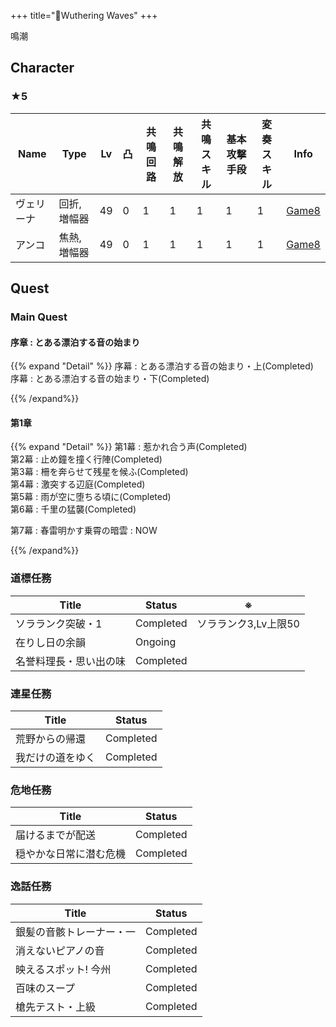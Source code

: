 +++
title="🌊Wuthering Waves"
+++

鳴潮  



## Character
### ★5
| Name  | Type   | Lv  | 凸   | 共鳴回路 | 共鳴解放 | 共鳴スキル | 基本攻撃手段 | 変奏スキル | Info                                    |
| ----- | ------ | --- | --- | ---- | ---- | ----- | ------ | ----- | --------------------------------------- |
| ヴェリーナ | 回折,増幅器 | 49  | 0   | 1    | 1    | 1     | 1      | 1     | [Game8](https://game8.jp/meicho/611043) |
| アンコ   | 焦熱,増幅器 | 49  | 0   | 1    | 1    | 1     | 1      | 1     | [Game8](https://game8.jp/meicho/611044) |
  





## Quest
### Main Quest
#### 序章 : とある漂泊する音の始まり
{{% expand "Detail" %}}
序幕 : とある漂泊する音の始まり・上(Completed)  
序幕 : とある漂泊する音の始まり・下(Completed)  

{{% /expand%}}

#### 第1章
{{% expand "Detail" %}}
第1幕 : 惹かれ合う声(Completed)  
第2幕 : 止め鐘を撞く行陣(Completed)  
第3幕 : 柵を奔らせて残星を候ふ(Completed)  
第4幕 : 激突する辺庭(Completed)  
第5幕 : 雨が空に堕ちる頃に(Completed)  
第6幕 : 千里の猛襲(Completed)  

第7幕 : 春雷明かす乗霄の暗雲 : NOW


{{% /expand%}}

### 道標任務
| Title       | Status    | ※             |
| ----------- | --------- | ------------- |
| ソラランク突破・1   | Completed | ソラランク3,Lv上限50 |
| 在りし日の余韻     | Ongoing   |               |
| 名誉料理長・思い出の味 | Completed |               |


### 連星任務
| Title    | Status    |
| -------- | --------- |
| 荒野からの帰還  | Completed |
| 我だけの道をゆく | Completed |





### 危地任務
| Title       | Status    |
| ----------- | --------- |
| 届けるまでが配送    | Completed |
| 穏やかな日常に潜む危機 | Completed |




### 逸話任務
| Title        | Status    |
| ------------ | --------- |
| 銀髪の音骸トレーナー・一 | Completed |
| 消えないピアノの音    | Completed |
| 映えるスポット! 今州  | Completed |
| 百味のスープ       | Completed |
| 槍先テスト・上級     | Completed |








